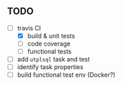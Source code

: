 ## TODO

* [ ] travis CI
    * [X] build & unit tests
    * [ ] code coverage
    * [ ] functional tests
* [ ] add `utplsql` task and test
* [ ] identify task properties
* [ ] build functional test env (Docker?)

